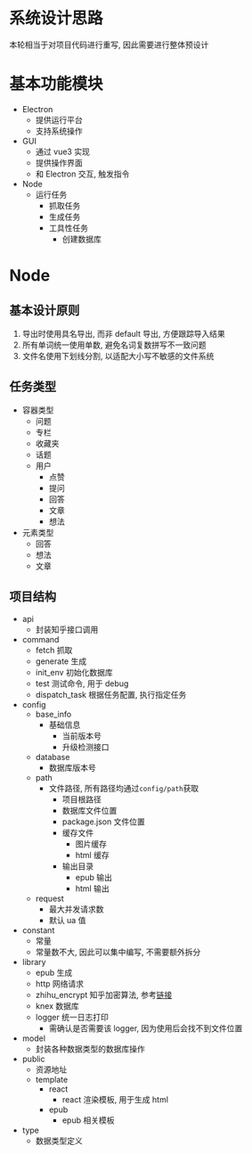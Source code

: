 # 系统设计思路

本轮相当于对项目代码进行重写, 因此需要进行整体预设计

# 基本功能模块

- Electron
  - 提供运行平台
  - 支持系统操作
- GUI
  - 通过 vue3 实现
  - 提供操作界面
  - 和 Electron 交互, 触发指令
- Node
  - 运行任务
    - 抓取任务
    - 生成任务
    - 工具性任务
      - 创建数据库

# Node

## 基本设计原则

1.  导出时使用具名导出, 而非 default 导出, 方便跟踪导入结果
2.  所有单词统一使用单数, 避免名词复数拼写不一致问题
3.  文件名使用下划线分割, 以适配大小写不敏感的文件系统

## 任务类型

- 容器类型
  - 问题
  - 专栏
  - 收藏夹
  - 话题
  - 用户
    - 点赞
    - 提问
    - 回答
    - 文章
    - 想法
- 元素类型
  - 回答
  - 想法
  - 文章

## 项目结构

- api
  - 封装知乎接口调用
- command
  - fetch 抓取
  - generate 生成
  - init_env 初始化数据库
  - test 测试命令, 用于 debug
  - dispatch_task 根据任务配置, 执行指定任务
- config
  - base_info
    - 基础信息
      - 当前版本号
      - 升级检测接口
  - database
    - 数据库版本号
  - path
    - 文件路径, 所有路径均通过`config/path`获取
      - 项目根路径
      - 数据库文件位置
      - package.json 文件位置
      - 缓存文件
        - 图片缓存
        - html 缓存
      - 输出目录
        - epub 输出
        - html 输出
  - request
    - 最大并发请求数
    - 默认 ua 值
- constant
  - 常量
  - 常量数不大, 因此可以集中编写, 不需要额外拆分
- library
  - epub 生成
  - http 网络请求
  - zhihu_encrypt 知乎加密算法, 参考[链接](https://github.com/niudai/VSCode-Zhihu/blob/master/src/util/g_encrypt.js)
  - knex 数据库
  - logger 统一日志打印
    - 需确认是否需要该 logger, 因为使用后会找不到文件位置
- model
  - 封装各种数据类型的数据库操作
- public
  - 资源地址
  - template
    - react
      - react 渲染模板, 用于生成 html
    - epub
      - epub 相关模板
- type
  - 数据类型定义
